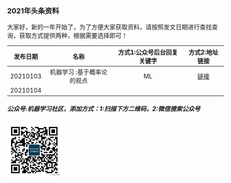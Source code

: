 ### 2021年头条资料

大家好，新的一年开始了，为了方便大家获取资料，请按照发文日期进行查找查询，获取方式提供两种，根据需要选择即可！

| 发布日期 |名称|方式1:公众号后台回复关键字 |方式2:地址链接|
| :---------:|:---:|:---:|:---:|
| 20210103 |  机器学习 :基于概率论的观点| ML |[链接](https://github.com/probml/pml-book/releases/download/2020-12-28/pml1-2020-12-28.pdf)|
| 20210104 |  |  ||

##### 公众号:机器学习社区，添加方式：1:扫描下方二维码，2:微信搜索公众号
<img src="/2021/pic/WechatIMG14.jpeg" width="25%">
